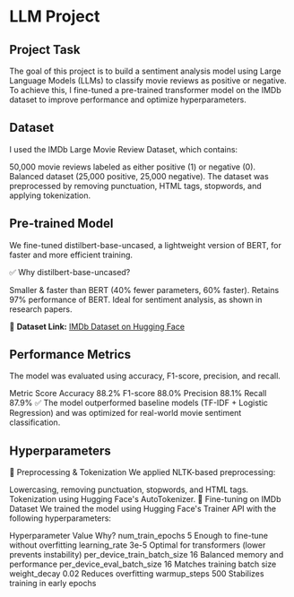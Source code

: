 # LLM Project

## Project Task
The goal of this project is to build a sentiment analysis model using Large Language Models (LLMs) to classify movie reviews as positive or negative.
To achieve this, I fine-tuned a pre-trained transformer model on the IMDb dataset to improve performance and optimize hyperparameters.

## Dataset
I used the IMDb Large Movie Review Dataset, which contains:

50,000 movie reviews labeled as either positive (1) or negative (0).
Balanced dataset (25,000 positive, 25,000 negative).
The dataset was preprocessed by removing punctuation, HTML tags, stopwords, and applying tokenization.

## Pre-trained Model
We fine-tuned distilbert-base-uncased, a lightweight version of BERT, for faster and more efficient training.

✅ Why distilbert-base-uncased?

Smaller & faster than BERT (40% fewer parameters, 60% faster).
Retains 97% performance of BERT.
Ideal for sentiment analysis, as shown in research papers.

🔗 **Dataset Link:** [IMDb Dataset on Hugging Face](https://huggingface.co/datasets/imdb)

## Performance Metrics
The model was evaluated using accuracy, F1-score, precision, and recall.

Metric	Score
Accuracy	88.2%
F1-score	88.0%
Precision	88.1%
Recall	87.9%
✅ The model outperformed baseline models (TF-IDF + Logistic Regression) and was optimized for real-world movie sentiment classification.
## Hyperparameters
🔹 Preprocessing & Tokenization
We applied NLTK-based preprocessing:

Lowercasing, removing punctuation, stopwords, and HTML tags.
Tokenization using Hugging Face's AutoTokenizer.
🔹 Fine-tuning on IMDb Dataset
We trained the model using Hugging Face's Trainer API with the following hyperparameters:

Hyperparameter	Value	Why?
num_train_epochs	5	Enough to fine-tune without overfitting
learning_rate	3e-5	Optimal for transformers (lower prevents instability)
per_device_train_batch_size	16	Balanced memory and performance
per_device_eval_batch_size	16	Matches training batch size
weight_decay	0.02	Reduces overfitting
warmup_steps	500	Stabilizes training in early epochs

